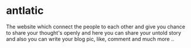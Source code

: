 # antlatic
The website which connect the people to each other and give you chance to share your thought's openly and here you can share your untold story and also you can write your blog pic, like, comment and much more ..
